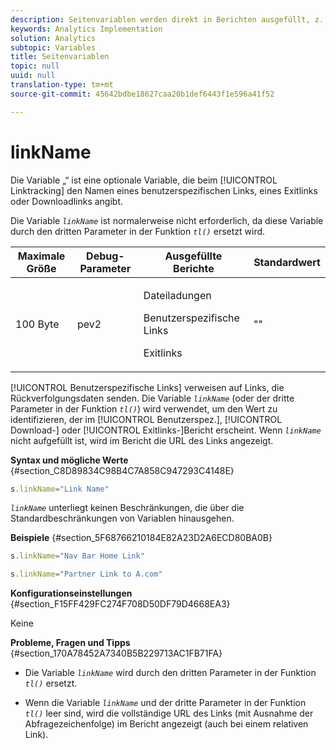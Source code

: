 ```yaml
---
description: Seitenvariablen werden direkt in Berichten ausgefüllt, z. B. pageName, List Props, List Variables usw.
keywords: Analytics Implementation
solution: Analytics
subtopic: Variables
title: Seitenvariablen
topic: null
uuid: null
translation-type: tm+mt
source-git-commit: 45642bdbe18627caa20b1def6443f1e596a41f52

---
```




# linkName

Die Variable „“ ist eine optionale Variable, die beim [!UICONTROL Linktracking] den Namen eines benutzerspezifischen Links, eines Exitlinks oder Downloadlinks angibt.

<!-- 

linkName.xml

 -->

Die Variable *`linkName`* ist normalerweise nicht erforderlich, da diese Variable durch den dritten Parameter in der Funktion *`tl()`* ersetzt wird.

<table id="table_4B0D1C9AADA542A59B626E077D5FC568"> 
 <thead> 
  <tr> 
   <th class="entry"> Maximale Größe </th> 
   <th class="entry"> Debug-Parameter </th> 
   <th class="entry"> Ausgefüllte Berichte </th> 
   <th class="entry"> Standardwert </th> 
  </tr> 
 </thead>
 <tbody> 
  <tr> 
   <td> 100 Byte </td> 
   <td> pev2 </td> 
   <td> <p>Dateiladungen </p> <p>Benutzerspezifische Links </p> <p>Exitlinks </p> </td> 
   <td> "" </td> 
  </tr> 
 </tbody> 
</table>

[!UICONTROL Benutzerspezifische Links] verweisen auf Links, die Rückverfolgungsdaten senden. Die Variable *`linkName`* (oder der dritte Parameter in der Funktion *`tl()`*) wird verwendet, um den Wert zu identifizieren, der im [!UICONTROL Benutzerspez.], [!UICONTROL Download-] oder [!UICONTROL Exitlinks-]Bericht erscheint. Wenn *`linkName`* nicht aufgefüllt ist, wird im Bericht die URL des Links angezeigt.

**Syntax und mögliche Werte** {#section_C8D89834C98B4C7A858C947293C4148E}

```js
s.linkName="Link Name"
```

*`linkName`* unterliegt keinen Beschränkungen, die über die Standardbeschränkungen von Variablen hinausgehen.

**Beispiele** {#section_5F68766210184E82A23D2A6ECD80BA0B}

```js
s.linkName="Nav Bar Home Link"
```

```js
s.linkName="Partner Link to A.com"
```

**Konfigurationseinstellungen** {#section_F15FF429FC274F708D50DF79D4668EA3}

Keine

**Probleme, Fragen und Tipps** {#section_170A78452A7340B5B229713AC1FB71FA}

* Die Variable *`linkName`* wird durch den dritten Parameter in der Funktion *`tl()`* ersetzt.

* Wenn die Variable *`linkName`* und der dritte Parameter in der Funktion *`tl()`* leer sind, wird die vollständige URL des Links (mit Ausnahme der Abfragezeichenfolge) im Bericht angezeigt (auch bei einem relativen Link).
